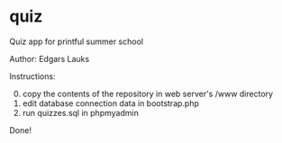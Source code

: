 # quiz
Quiz app for printful summer school

Author: Edgars Lauks

Instructions:

0) copy the contents of the repository in web server's /www directory
1) edit database connection data in bootstrap.php
2) run quizzes.sql in phpmyadmin

Done!
